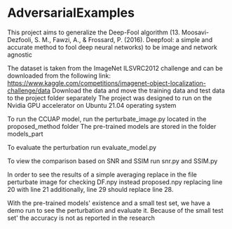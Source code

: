 # AdversarialExamples

This project aims to generalize the Deep-Fool algorithm (13.	Moosavi-Dezfooli, S. M., Fawzi, A., & Frossard, P. (2016). 
Deepfool: a simple and accurate method to fool deep neural networks) to be image and network agnostic

The dataset is taken from the ImageNet ILSVRC2012 challenge and can be downloaded from the following link:
https://www.kaggle.com/competitions/imagenet-object-localization-challenge/data
Download the data and move the training data and test data to the project folder separately
The project was designed to run on the Nvidia GPU accelerator on Ubuntu 21.04 operating system

To run the CCUAP model, run the perturbate_image.py located in the proposed_method folder
The pre-trained models are stored in the folder models_part

To evaluate the perturbation run evaluate_model.py 

To view the comparison based on SNR and SSIM run snr.py and SSIM.py

In order to see the results of a simple averaging replace in the file perturbate image for checking DF.npy instead proposed.npy replacing line 20 with line 21
additionally, line 29 should replace line 28.

With the pre-trained models' existence and a small test set, we have a demo run to see the perturbation and evaluate it.
Because of the small test set' the accuracy is not as reported in the research


